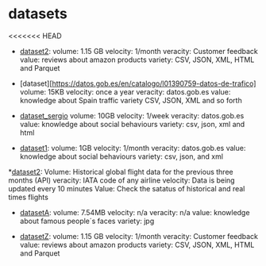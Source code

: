 # datasets

<<<<<<< HEAD
* [dataset2](https://huggingface.co/datasets/amazon_polarity):
    volume: 1.15 GB
    velocity: 1/month
    veracity: Customer feedback
    value: reviews about amazon products
    variety: CSV, JSON, XML, HTML and Parquet

* [dataset][https://datos.gob.es/en/catalogo/l01390759-datos-de-trafico]
	volume: 15KB
	velocity: once a year
	veracity: datos.gob.es
	value: knowledge about Spain traffic
	variety CSV, JSON, XML and so forth

* [dataset_sergio](https:/ejemplo.com)
    volume: 10GB
    velocity: 1/week
    veracity: datos.gob.es
    value: knowledge about social behaviours
    variety: csv, json, xml and html

* [dataset1](https:/example.com): 
	volume: 1GB
	velocity: 1/month
	veracity: datos.gob.es
	value: knowledge about social behaviours
	variety: csv, json, and xml

*[dataset2](https://app.goflightlabs.com):
    Volume: Historical global flight data for the previous three months (API)
    veracity: IATA code of any airline
    velocity: Data is being updated every 10 minutes
    Value: Check the satatus of historical and real times flights

* [datasetA](https://www.kaggle.com/datasets/cybersimar08/face-recognition-dataset):
	volume: 7.54MB
	velocity: n/a
	veracity: n/a
	value: knowledge about famous people´s faces
	variety: jpg

* [datasetZ](https://huggingface.co/datasets/amazon_polarity):
    volume: 1.15 GB
    velocity: 1/month
    veracity: Customer feedback
    value: reviews about amazon products
    variety: CSV, JSON, XML, HTML and Parquet
